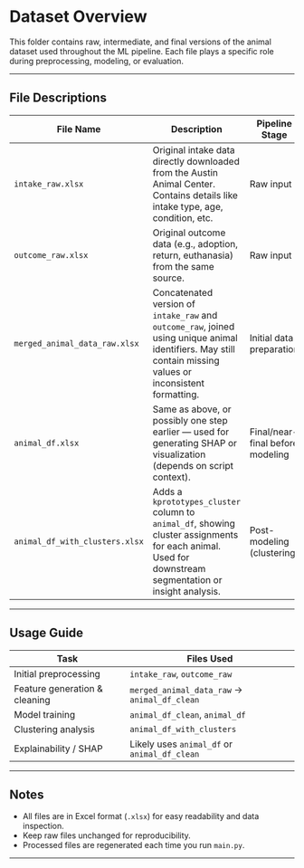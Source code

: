 # Dataset Overview

This folder contains raw, intermediate, and final versions of the animal dataset used throughout the ML pipeline. Each file plays a specific role during preprocessing, modeling, or evaluation.

---

## File Descriptions

| File Name                      | Description | Pipeline Stage |
|-------------------------------|-------------|----------------|
| `intake_raw.xlsx`             | Original intake data directly downloaded from the Austin Animal Center. Contains details like intake type, age, condition, etc. | Raw input |
| `outcome_raw.xlsx`            | Original outcome data (e.g., adoption, return, euthanasia) from the same source. | Raw input |
| `merged_animal_data_raw.xlsx` | Concatenated version of `intake_raw` and `outcome_raw`, joined using unique animal identifiers. May still contain missing values or inconsistent formatting. | Initial data preparation |
| `animal_df.xlsx`              | Same as above, or possibly one step earlier — used for generating SHAP or visualization (depends on script context). | Final/near-final before modeling |
| `animal_df_with_clusters.xlsx`| Adds a `kprototypes_cluster` column to `animal_df`, showing cluster assignments for each animal. Used for downstream segmentation or insight analysis. | Post-modeling (clustering) |

---

## Usage Guide

| Task | Files Used |
|------|------------|
| Initial preprocessing | `intake_raw`, `outcome_raw` |
| Feature generation & cleaning | `merged_animal_data_raw` → `animal_df_clean` |
| Model training | `animal_df_clean`, `animal_df` |
| Clustering analysis | `animal_df_with_clusters` |
| Explainability / SHAP | Likely uses `animal_df` or `animal_df_clean` |

---

## Notes

- All files are in Excel format (`.xlsx`) for easy readability and data inspection.
- Keep raw files unchanged for reproducibility.
- Processed files are regenerated each time you run `main.py`.

---

